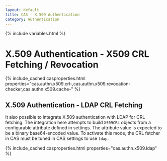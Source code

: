 ```yaml
---
layout: default
title: CAS - X.509 Authentication
category: Authentication
---
```

{% include variables.html %}

# X.509 Authentication - X509 CRL Fetching / Revocation

{% include_cached casproperties.html properties="cas.authn.x509.crl-,cas.authn.x509.revocation-checker,cas.authn.x509.cache-" %}

## X.509 Authentication - LDAP CRL Fetching
         
It also possible to integrate X.509 authentication with LDAP for CRL fetching. The integration here attempts
to build `X509CRL` objects from a configurable attribute defined in settings. The attribute value is expected to be a binary base64-encoded value.
To activate this mode, the CRL fetcher in CAS must be tuned in CAS settings to use `ldap`.

{% include_cached casproperties.html properties="cas.authn.x509.ldap" %}
